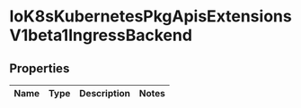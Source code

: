 
# IoK8sKubernetesPkgApisExtensionsV1beta1IngressBackend

## Properties
Name | Type | Description | Notes
------------ | ------------- | ------------- | -------------



